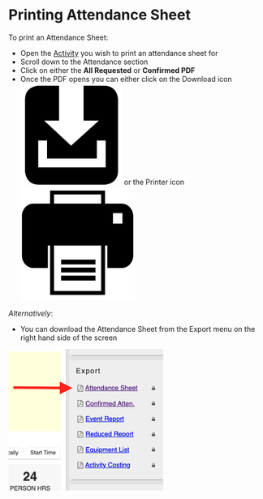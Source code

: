 # Printing Attendance Sheet

To print an Attendance Sheet:

* Open the [Activity](../) you wish to print an attendance sheet for &#x20;
* Scroll down to the Attendance section
* Click on either the **All Requested** or **Confirmed PDF**
* Once the PDF opens you can either click on the Download icon ![](../../../.gitbook/assets/6080-200.png) or the Printer icon ![](../../../.gitbook/assets/images.png)

_Alternatively_:

* You can download the Attendance Sheet from the Export menu on the right hand side of the screen

![](<../../../.gitbook/assets/Screen Shot 2022-02-18 at 9.48.30 AM.png>)
